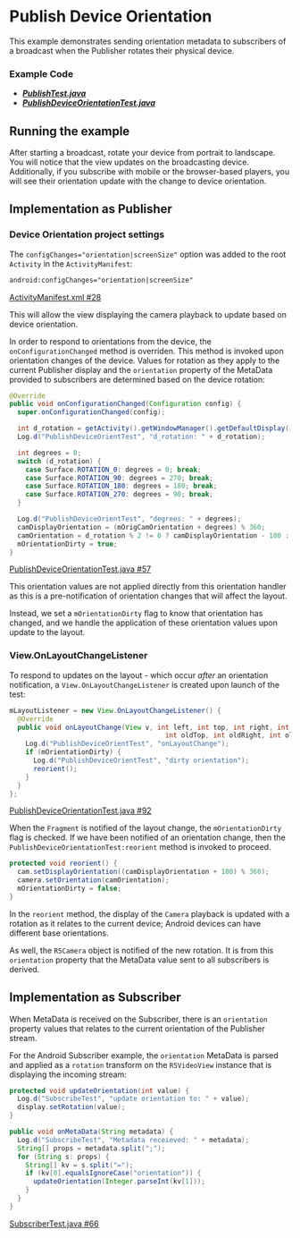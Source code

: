 # Publish Device Orientation

This example demonstrates sending orientation metadata to subscribers of a broadcast when the Publisher rotates their physical device.

### Example Code

- ***[PublishTest.java](../PublishTest/PublishTest.java)***
- ***[PublishDeviceOrientationTest.java](PublishDeviceOrientationTest.java)***

## Running the example

After starting a broadcast, rotate your device from portrait to landscape. You will notice that the view updates on the broadcasting device. Additionally, if you subscribe with mobile or the browser-based players, you will see their orientation update with the change to device orientation.

## Implementation as Publisher

### Device Orientation project settings

The `configChanges="orientation|screenSize"` option was added to the root `Activity` in the `ActivityManifest`:

```xml
android:configChanges="orientation|screenSize"
```

[ActivityManifest.xml #28](../../../../../../ActivityManifest.xml#L28)

This will allow the view displaying the camera playback to update based on device orientation.

In order to respond to orientations from the device, the `onConfigurationChanged` method is overriden. This method is invoked upon orientation changes of the device. Values for rotation as they apply to the current Publisher display and the `orientation` property of the MetaData provided to subscribers are determined based on the device rotation:

```java
@Override
public void onConfigurationChanged(Configuration config) {
  super.onConfigurationChanged(config);

  int d_rotation = getActivity().getWindowManager().getDefaultDisplay().getRotation();
  Log.d("PublishDeviceOrientTest", "d_rotation: " + d_rotation);

  int degrees = 0;
  switch (d_rotation) {
    case Surface.ROTATION_0: degrees = 0; break;
    case Surface.ROTATION_90: degrees = 270; break;
    case Surface.ROTATION_180: degrees = 180; break;
    case Surface.ROTATION_270: degrees = 90; break;
  }

  Log.d("PublishDeviceOrientTest", "degrees: " + degrees);
  camDisplayOrientation = (mOrigCamOrientation + degrees) % 360;
  camOrientation = d_rotation % 2 != 0 ? camDisplayOrientation - 180 : camDisplayOrientation;
  mOrientationDirty = true;
}
```

[PublishDeviceOrientationTest.java #57](PublishDeviceOrientationTest.java#L57)

This orientation values are not applied directly from this orientation handler as this is a pre-notification of orientation changes that will affect the layout.

Instead, we set a `mOrientationDirty` flag to know that orientation has changed, and we handle the application of these orientation values upon update to the layout.

### View.OnLayoutChangeListener

To respond to updates on the layout - which occur *after* an orientation notification, a `View.OnLayoutChangeListener` is created upon launch of the test:

```java
mLayoutListener = new View.OnLayoutChangeListener() {
  @Override
  public void onLayoutChange(View v, int left, int top, int right, int bottom, int oldLeft,
                                       int oldTop, int oldRight, int oldBottom) {
    Log.d("PublishDeviceOrientTest", "onLayoutChange");
    if (mOrientationDirty) {
      Log.d("PublishDeviceOrientTest", "dirty orientation");
      reorient();
    }
  }
};
```

[PublishDeviceOrientationTest.java #92](PublishDeviceOrientationTest.java#L92)

When the `Fragment` is notified of the layout change, the `mOrientationDirty` flag is checked. If we have been notified of an orientation change, then the `PublishDeviceOrientationTest:reorient` method is invoked to proceed.

```java
protected void reorient() {
  cam.setDisplayOrientation((camDisplayOrientation + 180) % 360);
  camera.setOrientation(camOrientation);
  mOrientationDirty = false;
}
```

In the `reorient` method, the display of the `Camera` playback is updated with a rotation as it relates to the current device; Android devices can have different base orientations.

As well, the `R5Camera` object is notified of the new rotation. It is from this `orientation` property that the MetaData value sent to all subscribers is derived.

## Implementation as Subscriber

When MetaData is received on the Subscriber, there is an `orientation` property values that relates to the current orientation of the Publisher stream.

For the Android Subscriber example, the `orientation` MetaData is parsed and applied as a `rotation` transform on the `R5VideoView` instance that is displaying the incoming stream:

```java
protected void updateOrientation(int value) {
  Log.d("SubscribeTest", "update orientation to: " + value);
  display.setRotation(value);
}

public void onMetaData(String metadata) {
  Log.d("SubscribeTest", "Metadata receieved: " + metadata);
  String[] props = metadata.split(";");
  for (String s: props) {
    String[] kv = s.split("=");
    if (kv[0].equalsIgnoreCase("orientation")) {
      updateOrientation(Integer.parseInt(kv[1]));
    }
  }
}
```

[SubscriberTest.java #66](../Subscribe/SubscriberTest.java#L6)
